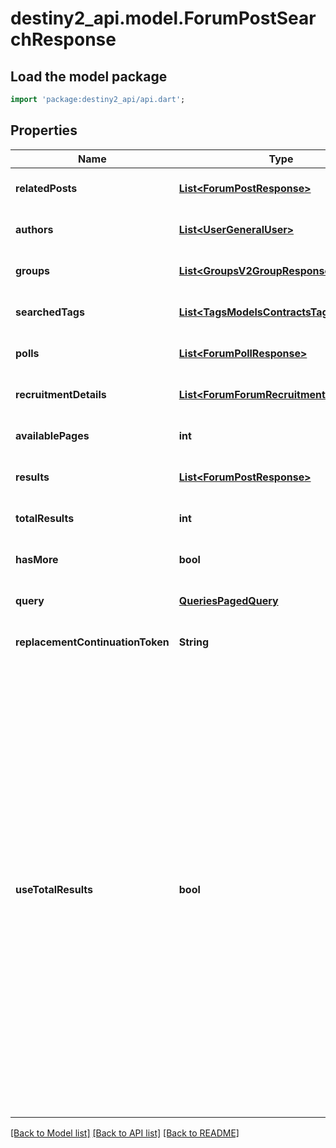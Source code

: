 # destiny2_api.model.ForumPostSearchResponse

## Load the model package
```dart
import 'package:destiny2_api/api.dart';
```

## Properties
Name | Type | Description | Notes
------------ | ------------- | ------------- | -------------
**relatedPosts** | [**List&lt;ForumPostResponse&gt;**](ForumPostResponse.md) |  | [optional] [default to []]
**authors** | [**List&lt;UserGeneralUser&gt;**](UserGeneralUser.md) |  | [optional] [default to []]
**groups** | [**List&lt;GroupsV2GroupResponse&gt;**](GroupsV2GroupResponse.md) |  | [optional] [default to []]
**searchedTags** | [**List&lt;TagsModelsContractsTagResponse&gt;**](TagsModelsContractsTagResponse.md) |  | [optional] [default to []]
**polls** | [**List&lt;ForumPollResponse&gt;**](ForumPollResponse.md) |  | [optional] [default to []]
**recruitmentDetails** | [**List&lt;ForumForumRecruitmentDetail&gt;**](ForumForumRecruitmentDetail.md) |  | [optional] [default to []]
**availablePages** | **int** |  | [optional] [default to null]
**results** | [**List&lt;ForumPostResponse&gt;**](ForumPostResponse.md) |  | [optional] [default to []]
**totalResults** | **int** |  | [optional] [default to null]
**hasMore** | **bool** |  | [optional] [default to null]
**query** | [**QueriesPagedQuery**](QueriesPagedQuery.md) |  | [optional] [default to null]
**replacementContinuationToken** | **String** |  | [optional] [default to null]
**useTotalResults** | **bool** | If useTotalResults is true, then totalResults represents an accurate count.  If False, it does not, and may be estimated/only the size of the current page.  Either way, you should probably always only trust hasMore.  This is a long-held historical throwback to when we used to do paging with known total results. Those queries toasted our database, and we were left to hastily alter our endpoints and create backward- compatible shims, of which useTotalResults is one. | [optional] [default to null]

[[Back to Model list]](../README.md#documentation-for-models) [[Back to API list]](../README.md#documentation-for-api-endpoints) [[Back to README]](../README.md)


